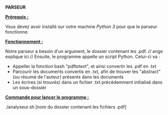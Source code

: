 **PARSEUR**

<ins> **Prérequis :** <ins>

Vous devez avoir installé sur votre machine _Python 3_ pour que le parseur fonctionne.

<ins> **Fonctionnement :** <ins>

Notre parseur a besoin d'un argument, le dossier contenant les .pdf.
// ange explique ici //
Ensuite, le programme appelle un script Python.
Celui-ci va :

- Appeller la fonction bash "pdftotext", et ainsi convertir les .pdf en .txt
- Parcourir les documents convertis en .txt, afin de trouver les "abstract" (ou résumé de l'auteur) présents dans les documents
- Les écrires (si trouvés) dans un fichier .txt précédemment initialisé dans un sous-dossier

<ins> **Commande pour lancer le programme :** <ins>

./analyseur.sh [nom du dossier contenant les fichiers .pdf]
